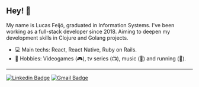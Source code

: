 ## Hey! 😬

My name is Lucas Feijó, graduated in Information Systems. I've been working as a full-stack developer since 2018. Aiming to deepen my development skills in Clojure and Golang projects.

- :computer: Main techs: React, React Native, Ruby on Rails.
- :boy: Hobbies: Videogames (:video_game:), tv series (:tv:), music (:musical_note:) and running (:runner:).

---

[![Linkedin Badge](https://img.shields.io/badge/-LinkedIn-blue?style=flat-square&logo=Linkedin&logoColor=white&link=https://www.linkedin.com/in/lucasfjportela/)](https://www.linkedin.com/in/lucasfjportela/)
[![Gmail Badge](https://img.shields.io/badge/-Gmail-c14438?style=flat-square&logo=Gmail&logoColor=white&link=mailto:lucasfjportela@gmail.com)](mailto:lucasfjportela@gmail.com)
